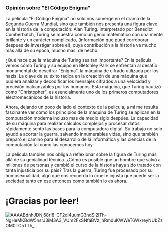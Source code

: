 ### Opinión sobre "El Código Enigma"

La película "El Código Enigma" no solo nos sumerge en el drama de la Segunda Guerra Mundial, 
sino que también nos presenta una figura clave en la historia de la computación: Alan Turing. 
Interpretado por Benedict Cumberbatch, Turing se muestra como un genio matemático con una mente 
brillante y un carácter complicado, (información que pued corroborar despues de investigar sobre el),
cuya contribución a la historia va mucho más allá de su epóca, mucho mas, de hecho.

¿Qué hace que la máquina de Turing sea tan importante? En la película vemos cómo Turing y su equipo 
en Bletchley Park se enfrentan al desafío monumental de descifrar "Enigma", la máquina de cifrado utilizada 
por los nazis. La clave de su éxito radica en la creación de una máquina que pudiera analizar y decodificar
los mensajes cifrados a una velocidad y precisión inalcanzables por los humanos. Esta máquina, que Turing
bautizó como "Christopher", es esencialmente uno de los primeros computadores electromecánicos de la historia.

Ahora, dejando un poco de lado el contexto de la pelicula, a mi me resulta fascinante ver cómo los principios
de la máquina de Turing se aplican en la computación moderna incluso mas de medio siglo despúes. La capacidad 
de su máquina para realizar cálculos complejos y procesar datos rápidamente sentó las bases para la computadora 
digital. Su trabajo no solo ayudó a acortar la guerra, salvando innumerables vidas, sino que también preparó el
camino para el desarrollo de la informática y las ciencias de la computación tal como las conocemos hoy.

La película también nos obliga a reflexionar sobre la figura de Turing más allá de su genialidad técnica. ¿Cómo es 
posible que un hombre que salvó a millones de personas y cambió el curso de la historia haya sido tratado con tanta 
injusticia por su país? Tras la guerra, Turing fue procesado por su homosexualidad, algo que nos recuerda lo cruel e 
injusta que puede ser la sociedad tanto en ese entonces como también lo es ahora.

# ¡Gracias por leer!

![AAAABdnhJDNj58rI8-CF2di4uumG3ndSl2lTh-NgHeMKBdW5nsrJ3iM3A3_VUm2FxSNfaBVz_hRmduKWWeT6WxreyNUbZzOM0TC5TTh_](https://github.com/Majin0328/LeneguajesAutomatas/assets/160747765/28f2830c-fb7c-4b99-9a6b-413543eb6c75)


